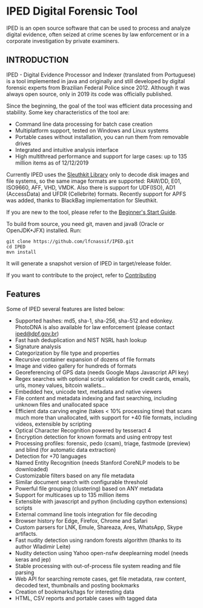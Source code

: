 # IPED Digital Forensic Tool

IPED is an open source software that can be used to process and analyze digital evidence, often seized at crime scenes by law enforcement or in a corporate investigation by private examiners.

## INTRODUCTION

IPED - Digital Evidence Processor and Indexer (translated from Portuguese) is a tool implemented in java and originally and still developed by digital forensic experts from Brazilian Federal Police since 2012. Although it was always open source, only in 2019 its code was officially published.

Since the beginning, the goal of the tool was efficient data processing and stability. Some key characteristics of the tool are:

- Command line data processing for batch case creation
- Multiplatform support, tested on Windows and Linux systems
- Portable cases without installation, you can run them from removable drives
- Integrated and intuitive analysis interface
- High multithread performance and support for large cases: up to 135 million items as of 12/12/2019

Currently IPED uses the [Sleuthkit Library](https://github.com/sleuthkit/sleuthkit) only to decode disk images and file systems, so the same image formats are supported: RAW/DD, E01, ISO9660, AFF, VHD, VMDK. Also there is support for UDF(ISO), AD1 (AccessData) and UFDR (Cellebrite) formats. Recently support for APFS was added, thanks to BlackBag implementation for Sleuthkit.

If you are new to the tool, please refer to the [Beginner's Start Guide](https://github.com/lfcnassif/IPED/wiki/Beginner's-Start-Guide).

To build from source, you need git, maven and java8 (Oracle or OpenJDK+JFX) installed. Run:
```
git clone https://github.com/lfcnassif/IPED.git
cd IPED
mvn install
```
It will generate a snapshot version of IPED in target/release folder.

If you want to contribute to the project, refer to [Contributing](https://github.com/lfcnassif/IPED/wiki/Contributing)

## Features

Some of IPED several features are listed below:

- Supported hashes: md5, sha-1, sha-256, sha-512 and edonkey. PhotoDNA is also available for law enforcement (please contact iped@dpf.gov.br)
- Fast hash deduplication and NIST NSRL hash lookup
- Signature analysis
- Categorization by file type and properties
- Recursive container expansion of dozens of file formats
- Image and video gallery for hundreds of formats
- Georeferencing of GPS data (needs Google Maps Javascript API key)
- Regex searches with optional script validation for credit cards, emails, urls, money values, bitcoin wallets...
- Embedded hex, unicode text, metadata and native viewers
- File content and metadata indexing and fast searching, including unknown files and unallocated space
- Efficient data carving engine (takes < 10% processing time) that scans much more than unallocated, with support for +40 file formats, including videos, extensible by scripting
- Optical Character Recognition powered by tesseract 4
- Encryption detection for known formats and using entropy test
- Processing profiles: forensic, pedo (csam), triage, fastmode (preview) and blind (for automatic data extraction)
- Detection for +70 languages
- Named Entity Recognition (needs Stanford CoreNLP models to be downloaded)
- Customizable filters based on any file metadata
- Similar document search with configurable threshold
- Powerful file grouping (clustering) based on ANY metadata
- Support for multicases up to 135 million items
- Extensible with javascript and python (including cpython extensions) scripts
- External command line tools integration for file decoding
- Browser history for Edge, Firefox, Chrome and Safari
- Custom parsers for LNK, Emule, Shareaza, Ares, WhatsApp, Skype artifacts.
- Fast nudity detection using random forests algorithm (thanks to its author Wladimir Leite)
- Nudity detection using Yahoo open-nsfw deeplearning model (needs keras and jep)
- Stable processing with out-of-process file system reading and file parsing
- Web API for searching remote cases, get file metadata, raw content, decoded text, thumbnails and posting bookmarks
- Creation of bookmarks/tags for interesting data
- HTML, CSV reports and portable cases with tagged data
